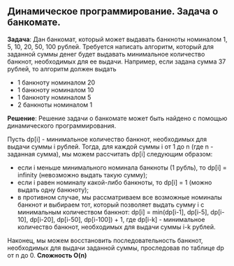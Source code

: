 ## Динамическое программирование. Задача о банкомате.

**Задача**:
Дан банкомат, который может выдавать банкноты номиналом 1, 5, 10, 20, 50, 100 рублей. Требуется написать алгоритм, который для заданной суммы денег будет выдавать минимальное количество банкнот, необходимых для ее выдачи.
Например, если задана сумма 37 рублей, то алгоритм должен выдать 
* 1 банкноту номиналом 20
* 1 банкноту номиналом 10
* 1 банкноту номиналом 5
* 2 банкноты номиналом 1


**Решение**:
Решение задачи о банкомате может быть найдено с помощью динамического программирования.

Пусть dp[i] - минимальное количество банкнот, необходимых для выдачи суммы i рублей. Тогда, для каждой суммы i от 1 до n (где n - заданная сумма), мы можем рассчитать dp[i] следующим образом:
- если i меньше минимального номинала банкноты (1 рубль), то dp[i] = infinity (невозможно выдать такую сумму);
- если i равен номиналу какой-либо банкноты, то dp[i] = 1 (можно выдать одну банкноту);
- в противном случае, мы рассматриваем все возможные номиналы банкнот и выбираем тот, который позволяет выдать сумму i с минимальным количеством банкнот:
  dp[i] = min(dp[i-1], dp[i-5], dp[i-10], dp[i-20], dp[i-50], dp[i-100]) + 1, где dp[i-k] - минимальное количество банкнот, необходимых для выдачи суммы i-k рублей.

Наконец, мы можем восстановить последовательность банкнот, необходимых для выдачи заданной суммы, проследовав по таблице dp от n до 0.
**Сложность O(n)**

